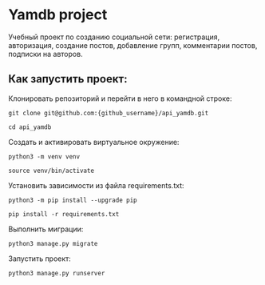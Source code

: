 # Yamdb project
Учебный проект по созданию социальной сети: регистрация, авторизация, создание постов, добавление групп, комментарии постов, подписки на авторов.

## Как запустить проект:
Клонировать репозиторий и перейти в него в командной строке:
```
git clone git@github.com:{github_username}/api_yamdb.git
```
```
cd api_yamdb
```
Cоздать и активировать виртуальное окружение:
```
python3 -m venv venv
```
```
source venv/bin/activate
```
Установить зависимости из файла requirements.txt:
```
python3 -m pip install --upgrade pip
```
```
pip install -r requirements.txt
```
Выполнить миграции:
```
python3 manage.py migrate
```
Запустить проект:
```
python3 manage.py runserver
```